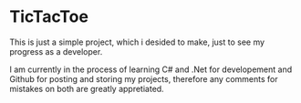 # TicTacToe

This is just a simple project, which i desided to make, just to see my progress as a developer.

I am currently in the process of learning C# and .Net for developement and Github for posting and storing my projects, therefore any comments for mistakes on both are greatly appretiated.
